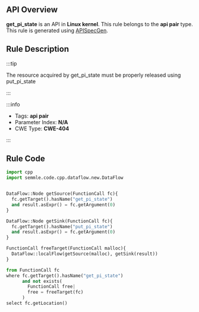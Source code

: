 ---
---


## API Overview
**get_pi_state** is an API in **Linux kernel**. This rule belongs to the **api pair** type. This rule is generated using [APISpecGen](../../tools/APISpecGen).
## Rule Description

:::tip

The resource acquired by get_pi_state must be properly released using put_pi_state

:::

:::info

- Tags: **api pair**
- Parameter Index: **N/A**
- CWE Type: **CWE-404**

:::

## Rule Code
```python
import cpp
import semmle.code.cpp.dataflow.new.DataFlow


DataFlow::Node getSource(FunctionCall fc){
  fc.getTarget().hasName("get_pi_state")
  and result.asExpr() = fc.getArgument(0)
}

DataFlow::Node getSink(FunctionCall fc){
  fc.getTarget().hasName("put_pi_state")
  and result.asExpr() = fc.getArgument(0)
}

FunctionCall freeTarget(FunctionCall malloc){
  DataFlow::localFlow(getSource(malloc), getSink(result))
}

from FunctionCall fc
where fc.getTarget().hasName("get_pi_state")
      and not exists(
        FunctionCall free| 
        free = freeTarget(fc)
      )
select fc.getLocation()

    
```
